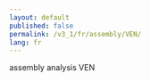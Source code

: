 ```yaml
---
layout: default
published: false
permalink: /v3_1/fr/assembly/VEN/
lang: fr
---
```


assembly analysis VEN
